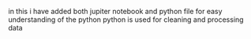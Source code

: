 in this i have added  both jupiter notebook and python file for easy understanding of the python
python is used for cleaning and processing data
